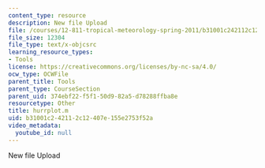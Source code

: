 ```yaml
---
content_type: resource
description: New file Upload
file: /courses/12-811-tropical-meteorology-spring-2011/b31001c242112c12407e155e2753f52a_hurrplot.m
file_size: 12304
file_type: text/x-objcsrc
learning_resource_types:
- Tools
license: https://creativecommons.org/licenses/by-nc-sa/4.0/
ocw_type: OCWFile
parent_title: Tools
parent_type: CourseSection
parent_uid: 374ebf22-f5f1-50d9-82a5-d78288ffba8e
resourcetype: Other
title: hurrplot.m
uid: b31001c2-4211-2c12-407e-155e2753f52a
video_metadata:
  youtube_id: null
---
```

New file Upload